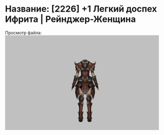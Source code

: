 # Название: [2226] +1 Легкий доспех Ифрита | Рейнджер-Женщина

Просмотр файла:
![p030020.png](p030020.png)